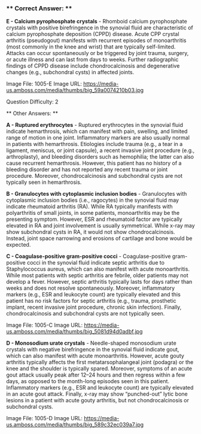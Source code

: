 ### ** Correct Answer: **

**E - Calcium pyrophosphate crystals** - Rhomboid calcium pyrophosphate crystals with positive birefringence in the synovial fluid are characteristic of calcium pyrophosphate deposition (CPPD) disease. Acute CPP crystal arthritis (pseudogout) manifests with recurrent episodes of monoarthritis (most commonly in the knee and wrist) that are typically self-limited. Attacks can occur spontaneously or be triggered by joint trauma, surgery, or acute illness and can last from days to weeks. Further radiographic findings of CPPD disease include chondrocalcinosis and degenerative changes (e.g., subchondral cysts) in affected joints.

Image File: 1005-E
Image URL: https://media-us.amboss.com/media/thumbs/big_59a0074210b03.jpg

Question Difficulty: 2

** Other Answers: **

**A - Ruptured erythrocytes** - Ruptured erythrocytes in the synovial fluid indicate hemarthrosis, which can manifest with pain, swelling, and limited range of motion in one joint. Inflammatory markers are also usually normal in patients with hemarthrosis. Etiologies include trauma (e.g., a tear in a ligament, meniscus, or joint capsule), a recent invasive joint procedure (e.g., arthroplasty), and bleeding disorders such as hemophilia; the latter can also cause recurrent hemarthrosis. However, this patient has no history of a bleeding disorder and has not reported any recent trauma or joint procedure. Moreover, chondrocalcinosis and subchondral cysts are not typically seen in hemarthrosis.

**B - Granulocytes with cytoplasmic inclusion bodies** - Granulocytes with cytoplasmic inclusion bodies (i.e., ragocytes) in the synovial fluid may indicate rheumatoid arthritis (RA). While RA typically manifests with polyarthritis of small joints, in some patients, monoarthritis may be the presenting symptom. However, ESR and rheumatoid factor are typically elevated in RA and joint involvement is usually symmetrical. While x-ray may show subchondral cysts in RA, it would not show chondrocalcinosis. Instead, joint space narrowing and erosions of cartilage and bone would be expected.

**C - Coagulase-positive gram-positive cocci** - Coagulase-positive gram-positive cocci in the synovial fluid indicate septic arthritis due to Staphylococcus aureus, which can also manifest with acute monoarthritis. While most patients with septic arthritis are febrile, older patients may not develop a fever. However, septic arthritis typically lasts for days rather than weeks and does not resolve spontaneously. Moreover, inflammatory markers (e.g., ESR and leukocyte count) are typically elevated and this patient has no risk factors for septic arthritis (e.g., trauma, prosthetic implant, recent invasive joint procedure, chronic skin infection). Finally, chondrocalcinosis and subchondral cysts are not typically seen.

Image File: 1005-C
Image URL: https://media-us.amboss.com/media/thumbs/big_5081d94d0adbf.jpg

**D - Monosodium urate crystals** - Needle-shaped monosodium urate crystals with negative birefringence in the synovial fluid indicate gout, which can also manifest with acute monoarthritis. However, acute gouty arthritis typically affects the first metatarsophalangeal joint (podagra) or the knee and the shoulder is typically spared. Moreover, symptoms of an acute gout attack usually peak after 12–24 hours and then regress within a few days, as opposed to the month-long episodes seen in this patient. Inflammatory markers (e.g., ESR and leukocyte count) are typically elevated in an acute gout attack. Finally, x-ray may show “punched-out” lytic bone lesions in a patient with acute gouty arthritis, but not chondrocalcinosis or subchondral cysts.

Image File: 1005-D
Image URL: https://media-us.amboss.com/media/thumbs/big_589c32ec039a7.jpg

